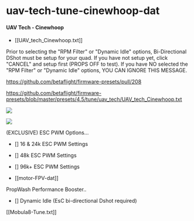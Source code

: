 
# uav-tech-tune-cinewhoop-dat


#### UAV Tech - Cinewhoop 

- [[UAV_tech_Cinewhoop.txt]]

Prior to selecting the "RPM Filter" or "Dynamic Idle" options, Bi-Directional DShot must be setup for your quad. If you have not setup yet, click "CANCEL" and setup first (PROPS OFF to test). If you have NO selected the "RPM Filter" or "Dynamic Idle" options, YOU CAN IGNORE THIS MESSAGE.

https://github.com/betaflight/firmware-presets/pull/208

https://github.com/betaflight/firmware-presets/blob/master/presets/4.5/tune/uav_tech/UAV_tech_Cinewhoop.txt

![](2025-09-12-14-53-18.png)

![](2025-09-12-14-53-39.png)


(EXCLUSIVE) ESC PWM Optlons...
- [] 16 & 24k ESC PWM Settings
- [] 48k ESC PWM Settings
- [] 96k+ ESC PWM Settings

- [[motor-FPV-dat]]


PropWash Performance Booster..

- [] Dynamic Idle (EsC bi-directional Dshot required)


[[Mobula8-Tune.txt]]